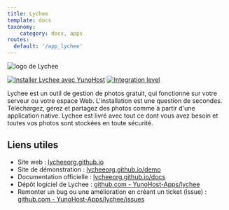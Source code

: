 ```yaml
---
title: Lychee
template: docs
taxonomy:
    category: docs, apps
routes:
  default: '/app_lychee'
---
```


![logo de Lychee](image://lychee_logo.png?width=80)

[![Installer Lychee avec YunoHost](https://install-app.yunohost.org/install-with-yunohost.png)](https://install-app.yunohost.org/?app=lychee) [![Integration level](https://dash.yunohost.org/integration/lychee.svg)](https://dash.yunohost.org/appci/app/lychee)

Lychee est un outil de gestion de photos gratuit, qui fonctionne sur votre serveur ou votre espace Web. L'installation est une question de secondes. Téléchargez, gérez et partagez des photos comme à partir d'une application native. Lychee est livré avec tout ce dont vous avez besoin et toutes vos photos sont stockées en toute sécurité.

## Liens utiles

 + Site web : [lycheeorg.github.io](https://lycheeorg.github.io/)
 + Site de démonstration : [lycheeorg.github.io/demo](https://lycheeorg.github.io/demo/)
 + Documentation officielle : [lycheeorg.github.io/docs](https://lycheeorg.github.io/docs/)
 + Dépôt logiciel de Lychee : [github.com - YunoHost-Apps/lychee](https://github.com/YunoHost-Apps/lychee_ynh)
 + Remonter un bug ou une amélioration en créant un ticket (issue) : [github.com - YunoHost-Apps/lychee/issues](https://github.com/YunoHost-Apps/lychee_ynh/issues)
